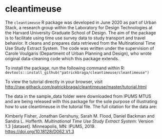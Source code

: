 # cleantimeuse
The `cleantimeuse` R package was developed in June 2020 as part of Urban Stack, a research group within the Laboratory for Design Technologies at the Harvard University Graduate School of Design. The aim of the package is to facilitate using time use survey data to study transport and travel behavior. It cleans and prepares data retrieved from the Multinational Time Use Study Extract System. The code was written under the supervision of Carole Voulgaris (Department of Urban Planning and Design), who wrote original data-cleaning code which this package extends.

To install the package, run the following command within R: `devtools::install_github("patrickbraga/cleantimeuse/cleantimeuse")`

To view the tutorial directly in your browser, visit http://raw.githack.com/patrickbraga/cleantimeuse/master/tutorial.html

The data in the sample_data folder were downloaded from IPUMS MTUS and are being released with this package for the sole purpose of illustrating how to use cleantimeuse in the tutorial file. The full citation for the data are:

Kimberly Fisher, Jonathan Gershuny, Sarah M. Flood, Daniel Backman and Sandra L. Hofferth. *Multinational Time Use Study Extract System*: Version 1.3 [dataset]. Minneapolis, MN: IPUMS, 2019. https://doi.org/10.18128/D062.V1.3
